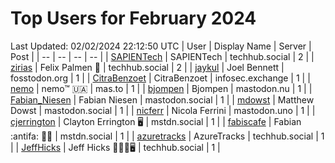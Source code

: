 # Top Users for February 2024
Last Updated: 02/02/2024 22:12:50 UTC
| User | Display Name | Server | Post |
| -- | -- | -- | -- |
| [SAPIENTech](https://techhub.social/@SAPIENTech) | SAPIENTech | techhub.social | 2 |
| [zirias](https://techhub.social/@zirias) | Felix Palmen 📯 | techhub.social | 2 |
| [jaykul](https://fosstodon.org/@jaykul) | Joel Bennett | fosstodon.org | 1 |
| [CitraBenzoet](https://infosec.exchange/@CitraBenzoet) | CitraBenzoet | infosec.exchange | 1 |
| [nemo](https://mas.to/@nemo) | nemo™ 🇺🇦 | mas.to | 1 |
| [bjompen](https://mastodon.nu/@bjompen) | Bjompen | mastodon.nu | 1 |
| [Fabian_Niesen](https://mastodon.social/@Fabian_Niesen) | Fabian Niesen | mastodon.social | 1 |
| [mdowst](https://mastodon.social/@mdowst) | Matthew Dowst | mastodon.social | 1 |
| [nicferr](https://mastodon.uno/@nicferr) | Nicola Ferrini | mastodon.uno | 1 |
| [cjerrington](https://mstdn.social/@cjerrington) | Clayton Errington 🖥️ | mstdn.social | 1 |
| [fabiscafe](https://mstdn.social/@fabiscafe) | Fabian :antifa: 🏳️‍🌈 | mstdn.social | 1 |
| [azuretracks](https://techhub.social/@azuretracks) | AzureTracks | techhub.social | 1 |
| [JeffHicks](https://techhub.social/@JeffHicks) | Jeff Hicks 🐶🎼🍷🖥️ | techhub.social | 1 |
